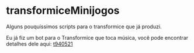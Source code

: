 # transformiceMinijogos

Alguns pouquíssimos scripts para o transformice que já produzi.

Eu já fiz um bot para o Transformice que toca música, você pode encontrar detalhes dele aqui: [t940521](https://atelier801.com/topic?f=864625&t=940521)
